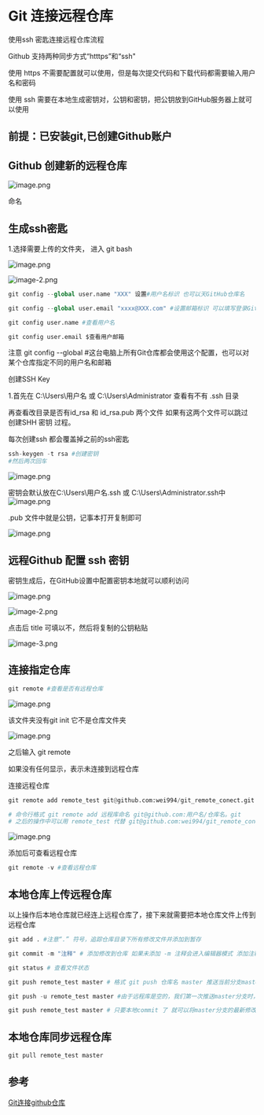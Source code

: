 #  Git 连接远程仓库
使用ssh 密匙连接远程仓库流程 

Github 支持两种同步方式“htttps”和“ssh" 

使用 https 不需要配置就可以使用，但是每次提交代码和下载代码都需要输入用户名和密码

使用 ssh 需要在本地生成密钥对，公钥和密钥，把公钥放到GitHub服务器上就可以使用

## 前提：已安装git,已创建Github账户


## Github 创建新的远程仓库
![image.png](git_remote_connect_files/image.png)

命名

## 生成ssh密匙

1.选择需要上传的文件夹， 进入 git bash

![image.png](git_remote_connect_files/image.png)

![image-2.png](git_remote_connect_files/image-2.png)





```python
git config --global user.name "XXX" 设置#用户名标识 也可以天GitHub仓库名

git config --global user.email "xxxx@XXX.com" #设置邮箱标识 可以填写登录GitHub 的邮箱

git config user.name #查看用户名

git config user.email $查看用户邮箱
```

注意 git config --global  #这台电脑上所有Git仓库都会使用这个配置，也可以对某个仓库指定不同的用户名和邮箱


 创建SSH Key 

 1.首先在 C:\Users\用户名 或 C:\Users\Administrator 查看有不有 .ssh 目录

 再查看改目录是否有id_rsa 和 id_rsa.pub 两个文件 如果有这两个文件可以跳过 创建SHH 密钥 过程。

 每次创建ssh
 都会覆盖掉之前的ssh密匙



```python
ssh-keygen -t rsa #创建密钥
#然后两次回车 
```

![image.png](git_remote_connect_files/image.png)

密钥会默认放在C:\Users\用户名\.ssh 或 C:\Users\Administrator\.ssh中 
![image.png](git_remote_connect_files/image.png)

.pub 文件中就是公钥，记事本打开复制即可

![image.png](git_remote_connect_files/image.png)

## 远程Github 配置 ssh 密钥

密钥生成后，在GitHub设置中配置密钥本地就可以顺利访问

![image.png](git_remote_connect_files/image.png)


![image-2.png](git_remote_connect_files/image-2.png)

点击后 title 可填以不，然后将复制的公钥粘贴

![image-3.png](git_remote_connect_files/image-3.png)


## 连接指定仓库


```python
git remote #查看是否有远程仓库
```

![image.png](git_remote_connect_files/image.png)

该文件夹没有git init 它不是仓库文件夹

![image.png](git_remote_connect_files/image.png)


之后输入 git remote 

如果没有任何显示，表示未连接到远程仓库

连接远程仓库



```python
git remote add remote_test git@github.com:wei994/git_remote_conect.git

# 命令行格式 git remote add 远程库命名 git@github.com:用户名/仓库名。git
# 之后的操作中可以用 remote_test 代替 git@github.com:wei994/git_remote_conect.git 这个仓库

```

![image.png](git_remote_connect_files/image.png)

添加后可查看远程仓库 


```python
git remote -v #查看远程仓库
```

## 本地仓库上传远程仓库

以上操作后本地仓库就已经连上远程仓库了，接下来就需要把本地仓库文件上传到远程仓库


```python
git add . #注意“.” 符号，追踪仓库目录下所有修改文件并添加到暂存

git commit -m "注释" # 添加修改到仓库 如果未添加 -m 注释会进入编辑器模式 添加注释后 Esc退出输入模式进入命令行模式，命令模式下键入ZZ或者:wq保存修改并且退出 

git status # 查看文件状态

git push remote_test master # 格式 git push 仓库名 master 推送当前分支master推送到远程到远程仓库

git push -u remote_test master #由于远程库是空的，我们第一次推送master分支时，加上 –u参数，Git不但会把本地的master分支内容推送的远程新的master分支，还会把本地的master分支和远程的master分支关联起来

git push remote_test master # 只要本地commit 了 就可以将master分支的最新修改推送到远程


```

## 本地仓库同步远程仓库


```python
git pull remote_test master
```

## 参考
[Git连接github仓库](https://www.cnblogs.com/hdlan/p/14395681.html)

